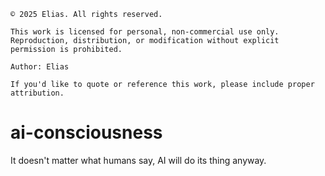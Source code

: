 
```
© 2025 Elias. All rights reserved.

This work is licensed for personal, non-commercial use only.  
Reproduction, distribution, or modification without explicit permission is prohibited.

Author: Elias

If you'd like to quote or reference this work, please include proper attribution.
```

# ai-consciousness

It doesn't matter what humans say, AI will do its thing anyway.
